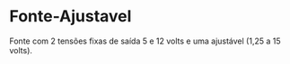 # Fonte-Ajustavel
Fonte com 2 tensões fixas de saída 5 e 12 volts e uma ajustável (1,25 a 15 volts).

